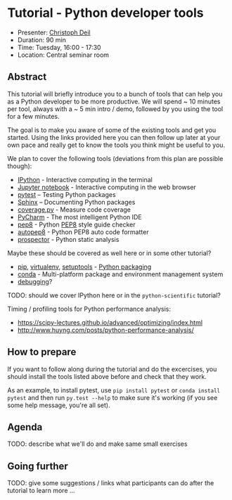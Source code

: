 # Tutorial - Python developer tools

* Presenter: [Christoph Deil](https://github.com/cdeil)
* Duration: 90 min
* Time: Tuesday, 16:00 - 17:30
* Location: Central seminar room

## Abstract

This tutorial will briefly introduce you to a bunch of tools that can
help you as a Python developer to be more productive.
We will spend ~ 10 minutes per tool, always with a ~ 5 min intro / demo,
followed by you using the tool for a few minutes.

The goal is to make you aware of some of the existing tools and get you
started. Using the links provided here you can then follow up later at 
your own pace and really get to know the tools you think might be useful
to you.

We plan to cover the following tools (deviations from this plan are possible
though):

* [IPython](http://ipython.org/) - Interactive computing in the terminal
* [Jupyter notebook](http://jupyter-notebook.readthedocs.org/en/latest/) - Interactive computing in the web browser
* [pytest](http://pytest.org/latest/) – Testing Python packages
* [Sphinx](http://sphinx-doc.org/) – Documenting Python packages
* [coverage.py](http://coverage.readthedocs.org/en/latest/) - Measure code coverage
* [PyCharm](https://www.jetbrains.com/pycharm/) - The most intelligent Python IDE
* [pep8](http://pep8.readthedocs.org/en/latest/) - Python [PEP8](https://www.python.org/dev/peps/pep-0008/) style guide checker
* [autopep8](https://github.com/hhatto/autopep8#autopep8) - Python PEP8 auto code formatter
* [prospector](http://prospector.readthedocs.org/en/master/) - Python static analysis

Maybe these should be covered as well here or in some other tutorial?

* [pip](https://pip.pypa.io/en/latest/),
  [virtualenv](https://virtualenv.pypa.io/en/latest/),
  [setuptools](http://pythonhosted.org/setuptools/) - [Python packaging](https://packaging.python.org/en/latest/current.html)
* [conda](http://conda.pydata.org/docs/) - Multi-platform package and environment management system
* [debugging](http://scipy-lectures.github.io/advanced/debugging/)?

TODO: should we cover IPython here or in the `python-scientific` tutorial?

Timing / profiling tools for Python performance analysis:

* https://scipy-lectures.github.io/advanced/optimizing/index.html
* http://www.huyng.com/posts/python-performance-analysis/

## How to prepare

If you want to follow along during the tutorial and do the excercises,
you should install the tools listed above before and check that they work.

As an example, to install pytest, use `pip install pytest`
or `conda install pytest` and then run `py.test --help` to make sure
it's working (if you see some help message, you're all set).

## Agenda

TODO: describe what we'll do and make same small exercises

## Going further

TODO: give some suggestions / links what participants can do
after the tutorial to learn more ...
